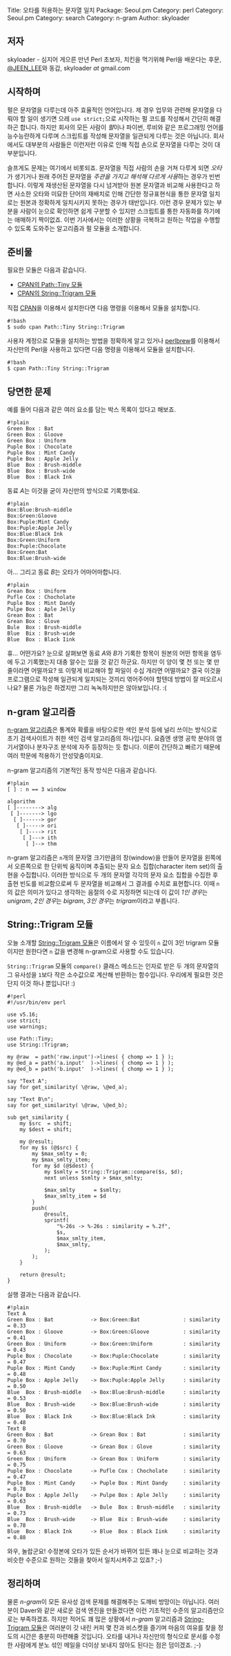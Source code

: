 Title: 오타를 허용하는 문자열 일치
Package: Seoul.pm
Category: perl
Category: Seoul.pm
Category: search
Category: n-gram
Author: skyloader

저자
-----

skyloader - 심지어 게으른 만년 Perl 초보자, 치킨을 먹기위해 Perl을 배운다는 후문,
[@JEEN_LEE][twitter-jeen_lee]와 동갑, skyloader _at_ gmail.com


시작하며
---------

펄은 문자열을 다루는데 아주 효율적인 언어입니다.
제 경우 업무와 관련해 문자열을 다뤄야 할 일이 생기면 으레
`use strict;`으로 시작하는 펄 코드를 작성해서 간단히 해결하곤 합니다.
하지만 회사의 모든 사람이 *펄*이나 파이썬, 루비와 같은 프로그래밍 언어를
능수능란하게 다루며 스크립트를 작성해 문자열을 일관되게 다루는 것은 아닙니다.
회사에서도 대부분의 사람들은 이런저런 이유로 인해 직접 손으로 문자열을 다루는 것이 대부분입니다.

슬프게도 문제는 여기에서 비롯되죠.
문자열을 직접 사람의 손을 거쳐 다루게 되면 *오타*가 생기거나
원래 주어진 문자열을 *주관을 가지고 해석해 다르게 사용*하는 경우가 빈번합니다.
이렇게 재생산된 문자열을 다시 넘겨받아 원본 문자열과 비교해 사용한다고 하면
사소한 오타와 미묘한 단어의 재배치로 인해 간단한 정규표현식을 통한 문자열 일치로는
원본과 정확하게 일치시키지 못하는 경우가 태반입니다.
이런 경우 문제가 있는 부분을 사람이 눈으로 확인하면 쉽게 구분할 수 있지만
스크립트를 통한 자동화를 하기에는 애매하기 짝이없죠.
이번 기사에서는 이러한 상황을 극복하고 원하는 작업을 수행할 수 있도록 도와주는 알고리즘과 펄 모듈을 소개합니다.


준비물
-------

필요한 모듈은 다음과 같습니다.

- [CPAN의 Path::Tiny 모듈][cpan-path-tiny]
- [CPAN의 String::Trigram 모듈][cpan-string-trigram]

직접 [CPAN][cpan]을 이용해서 설치한다면 다음 명령을 이용해서 모듈을 설치합니다.

    #!bash
    $ sudo cpan Path::Tiny String::Trigram

사용자 계정으로 모듈을 설치하는 방법을 정확하게 알고 있거나
[perlbrew][home-perlbrew]를 이용해서 자신만의 Perl을 사용하고 있다면
다음 명령을 이용해서 모듈을 설치합니다.

    #!bash
    $ cpan Path::Tiny String::Trigram


당면한 문제
------------

예를 들어 다음과 같은 여러 요소를 담는 박스 목록이 있다고 해보죠.

    #!plain
    Green Box : Bat
    Green Box : Gloove
    Green Box : Uniform
    Puple Box : Chocolate
    Puple Box : Mint Candy
    Puple Box : Apple Jelly
    Blue  Box : Brush-middle
    Blue  Box : Brush-wide
    Blue  Box : Black Ink

동료 *A*는 이것을 굳이 자신만의 방식으로 기록했네요.

    #!plain
    Box:Blue:Brush-middle
    Box:Green:Gloove
    Box:Puple:Mint Candy
    Box:Puple:Apple Jelly
    Box:Blue:Black Ink
    Box:Green:Uniform
    Box:Puple:Chocolate
    Box:Green:Bat
    Box:Blue:Brush-wide

아... 그리고 동료 *B*는 오타가 어마어마합니다.

    #!plain
    Grean Box : Uniform
    Pufle Cox : Chocholate
    Puple Box : Mint Dandy
    Pulpe Box : Aple Jelly
    Grean Box : Bat
    Grean Box : Glove
    Bule  Box : Brush-middle
    Blue  Bix : Brush-wide
    Blue  Box : Black Iink

휴... 어떤가요?
눈으로 살펴보면 동료 *A*와 *B*가 기록한 항목이 원본의 어떤 항목을
염두에 두고 기록했는지 대충 알수는 있을 것 같긴 하군요.
하지만 이 양이 몇 천 또는 몇 만줄이라면 어떨까요?
또 이렇게 비교해야 할 파일이 수십 개라면 어떨까요?
결국 이것을 프로그램으로 작성해 일관되게 일치되는 것끼리 엮어주어야 할텐데 방법이 잘 떠오르시나요?
물론 가능은 하겠지만 그리 녹녹하지만은 않아보입니다. :(


n-gram 알고리즘
----------------

[n-gram 알고리즘][wiki-n-gram]은 통계와 확률을 바탕으로한 색인 분석 등에 널리 쓰이는
방식으로 초기 검색사이트가 취한 색인 검색 알고리즘의 하나입니다.
요즘엔 생명 공학 분야의 염기서열이나 분자구조 분석에 자주 등장하는 듯 합니다.
이론이 간단하고 빠르기 때문에 여러 학문에 적용하기 안성맞춤이지요.

n-gram 알고리즘의 기본적인 동작 방식은 다음과 같습니다.

    #!plain
    [ ] : n == 3 window

    algorithm
    [ ]--------> alg
     [ ]-------> lgo
      [ ]------> gor
       [ ]-----> ori
        [ ]----> rit
         [ ]---> ith
          [ ]--> thm

n-gram 알고리즘은 `n`개의 문자열 크기만큼의 창(window)을 만들어 문자열을 왼쪽에서 오른쪽으로
한 단위씩 움직이며 추출되는 문자 요소 집합(character item set)의 출현을 수집합니다.
이러한 방식으로 두 개의 문자열 각각의 문자 요소 집합을 수집한 후
출현 빈도를 비교함으로써 두 문자열을 비교해서 그 결과를 수치로 표현합니다.
이때 `n`의 값은 의미가 있다고 생각하는 음절의 수로 지정하면 되는데
이 값이 *1인 경우*는 *unigram*, *2인 경우*는 *bigram*, *3인 경우*는 *trigram*이라고 부릅니다.


String::Trigram 모듈
---------------------

오늘 소개할 [String::Trigram 모듈][cpan-string-trigram]은 이름에서 알 수 있듯이
`n` 값이 3인 trigram 모듈이지만 원한다면 `n` 값을 변경해 n-gram으로 사용할 수도 있습니다.

`String::Trigram` 모듈의 `compare()` 클래스 메소드는 인자로 받은
두 개의 문자열의 그 유사성을 `1`보다 작은 소수값으로 계산해 반환하는 함수입니다.
우리에게 필요한 것은 단지 이것 하나 뿐입니다! :)

    #!perl
    #!/usr/bin/env perl

    use v5.16;
    use strict;
    use warnings;

    use Path::Tiny;
    use String::Trigram;

    my @raw  = path('raw.input')->lines( { chomp => 1 } );
    my @ed_a = path('a.input'  )->lines( { chomp => 1 } );
    my @ed_b = path('b.input'  )->lines( { chomp => 1 } );

    say "Text A";
    say for get_similarity( \@raw, \@ed_a);

    say "Text B\n";
    say for get_similarity( \@raw, \@ed_b);

    sub get_similarity {
        my $src  = shift;
        my $dest = shift;

        my @result;
        for my $s (@$src) {
            my $max_smlty = 0;
            my $max_smlty_item;
            for my $d (@$dest) {
                my $smlty = String::Trigram::compare($s, $d);
                next unless $smlty > $max_smlty;

                $max_smlty      = $smlty;
                $max_smlty_item = $d
            }
            push(
                @result,
                sprintf(
                    "%-26s -> %-26s : similarity = %.2f",
                    $s,
                    $max_smlty_item,
                    $max_smlty,
                );
            );
        }

        return @result;
    }

실행 결과는 다음과 같습니다.

    #!plain
    Text A
    Green Box : Bat            -> Box:Green:Bat              : similarity = 0.33
    Green Box : Gloove         -> Box:Green:Gloove           : similarity = 0.41
    Green Box : Uniform        -> Box:Green:Uniform          : similarity = 0.43
    Puple Box : Chocolate      -> Box:Puple:Chocolate        : similarity = 0.47
    Puple Box : Mint Candy     -> Box:Puple:Mint Candy       : similarity = 0.48
    Puple Box : Apple Jelly    -> Box:Puple:Apple Jelly      : similarity = 0.50
    Blue  Box : Brush-middle   -> Box:Blue:Brush-middle      : similarity = 0.53
    Blue  Box : Brush-wide     -> Box:Blue:Brush-wide        : similarity = 0.50
    Blue  Box : Black Ink      -> Box:Blue:Black Ink         : similarity = 0.48
    Text B
    Green Box : Bat            -> Grean Box : Bat            : similarity = 0.70
    Green Box : Gloove         -> Grean Box : Glove          : similarity = 0.63
    Green Box : Uniform        -> Grean Box : Uniform        : similarity = 0.75
    Puple Box : Chocolate      -> Pufle Cox : Chocholate     : similarity = 0.47
    Puple Box : Mint Candy     -> Puple Box : Mint Dandy     : similarity = 0.78
    Puple Box : Apple Jelly    -> Pulpe Box : Aple Jelly     : similarity = 0.63
    Blue  Box : Brush-middle   -> Bule  Box : Brush-middle   : similarity = 0.73
    Blue  Box : Brush-wide     -> Blue  Bix : Brush-wide     : similarity = 0.78
    Blue  Box : Black Ink      -> Blue  Box : Black Iink     : similarity = 0.88

와우, 놀랍군요!
수정본에 오타가 있든 순서가 바뀌어 있든 꽤나 눈으로 비교하는 것과
비슷한 수준으로 원하는 것들을 찾아서 일치시켜주고 있죠? ;-)


정리하며
---------

물론 *n-gram*이 모든 유사성 검색 문제를 해결해주는 도깨비 방망이는 아닙니다.
여러분이 Daver와 같은 새로운 검색 엔진을 만들겠다면 이런 기초적인 수준의 알고리즘만으로는 부족하겠죠.
하지만 적어도 꽤 많은 상황에서 *n-gram* 알고리즘과 [String-Trigram 모듈][cpan-string-trigram]은
여러분이 갓 내린 커피 몇 잔과 비스켓을 즐기며 마음의 여유를 찾을 정도의 시간은 충분히 마련해줄 것입니다.
오타를 내거나 자신만의 형식으로 문서를 수정한 사람에게 분노 섞인 메일을 더이상 보내지 않아도 된다는 점은 덤이겠죠. ;-)


[cpan-path-tiny]:         https://metacpan.org/module/Path::Tiny
[cpan-string-trigram]:    https://metacpan.org/module/String::Trigram
[cpan]:                   http://www.cpan.org/
[home-perlbrew]:          http://perlbrew.pl/
[twitter-jeen_lee]:       http://twitter.com/JEEN_LEE
[wiki-n-gram]:            http://en.wikipedia.org/wiki/N-gram
